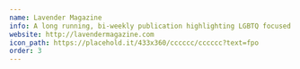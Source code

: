 ```yaml
---
name: Lavender Magazine
info: A long running, bi-weekly publication highlighting LGBTQ focused culture, lifestyle, news and editorials. Based out of the Twin Cities of Minnesota.
website: http://lavendermagazine.com
icon_path: https://placehold.it/433x360/cccccc/cccccc?text=fpo
order: 3
---
```


